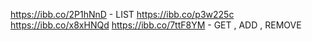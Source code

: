 https://ibb.co/2P1hNnD - LIST
https://ibb.co/p3w225c
https://ibb.co/x8xHNQd
https://ibb.co/7ttF8YM - GET , ADD , REMOVE
